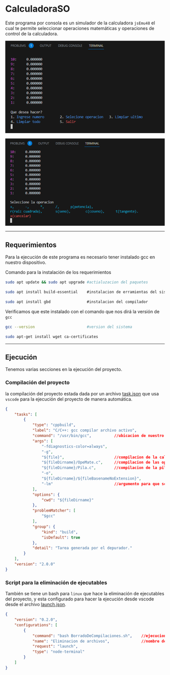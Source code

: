 # CalculadoraSO

Este programa por consola es un simulador de la calculadora ``jsEmu48`` el cual te permite seleccionar operaciones matemáticas y operaciones de control de la calculadora.

![Terminal con opciones](img/img1.png)

![Terminal con operaciones](img/img2.png)

---

## Requerimientos

Para la ejecución de este programa es necesario tener instalado gcc en nuestro dispositivo.

Comando para la instalación de los requerimientos

``` bash
sudo apt update && sudo apt upgrade #actialuzacion del paquetes
```

``` bash
sudo apt install build-essential    #instalacion de erramientas del sistema
```

``` bash
sudo apt install gbd                #instalacion del compilador
```

Verificamos que este instalado con el comando que nos dirá la versión de ``gcc``

``` bash
gcc --version                       #version del sistema
```

``` bash
sudo apt-get install wget ca-certificates  
```

---

## Ejecución

Tenemos varias secciones en la ejecución del proyecto.

### Compilación del proyecto

la compilación del proyecto estada dada por un archivo [task.json](.vscode/tasks.json) que usa ``vscode`` para la ejecución del proyecto de manera automática.

``` json
{
    "tasks": [
        {
            "type": "cppbuild",
            "label": "C/C++: gcc compilar archivo activo",
            "command": "/usr/bin/gcc",          //ubicacion de nuestro compilador
            "args": [
                "-fdiagnostics-color=always",
                "-g",
                "${file}",                      //compilacion de la calculadora
                "${fileDirname}/OpeMate.c",     //compilacion de las operaciones matematicas
                "${fileDirname}/Pila.c",        //compilacion de la pila
                "-o",
                "${fileDirname}/${fileBasenameNoExtension}",
                "-lm"                           //argumento para que se compile <math.h>
            ],
            "options": {
                "cwd": "${fileDirname}"
            },
            "problemMatcher": [
                "$gcc"
            ],
            "group": {
                "kind": "build",
                "isDefault": true
            },
            "detail": "Tarea generada por el depurador."
        }
    ],
    "version": "2.0.0"
}
```

### Script para la eliminación de ejecutables

También se tiene un bash para ``linux`` que hace la eliminación de ejecutables del proyecto, y esta configurado para hacer la ejecución desde vscode desde el archivo [launch.json](.vscode/launch.json).

``` json
{
    "version": "0.2.0",
    "configurations": [
        {
            "command": "bash BorradoDeCompilaciones.sh",    //ejecucion del bash
            "name": "Eliminacion de archivos",              //nombre de la tarea de ejecucion
            "request": "launch",
            "type": "node-terminal"
        }
    ]
}
```

